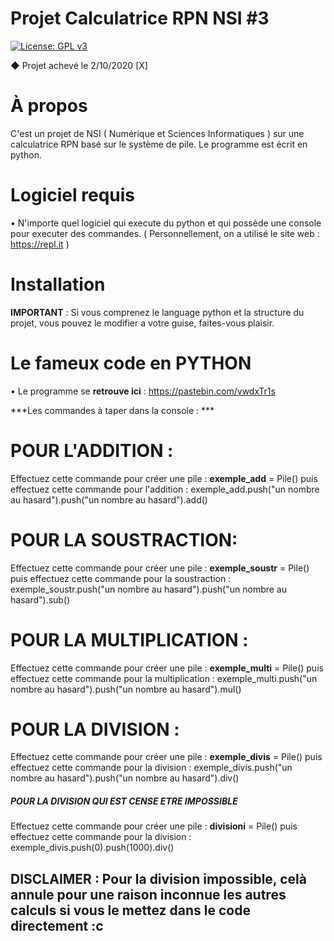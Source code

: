 # Projet Calculatrice RPN NSI #3
[![License: GPL v3](https://img.shields.io/badge/License-GPLv3-blue.svg)](https://www.gnu.org/licenses/gpl-3.0)

◆ Projet achevé le 2/10/2020 [X]

# À propos

C'est un projet de NSI ( Numérique et Sciences Informatiques ) sur une calculatrice RPN basé sur le système de pile. Le programme est écrit en python.

# Logiciel requis

• N'importe quel logiciel qui execute du python et qui possède une console pour executer des commandes. ( Personnellement, on a utilisé le site web : https://repl.it )

# Installation

**IMPORTANT** : Si vous comprenez le language python et la structure du projet, vous pouvez le modifier a votre guise, faites-vous plaisir.

# Le fameux code en PYTHON

• Le programme se **retrouve ici** : https://pastebin.com/vwdxTr1s

***Les commandes à taper dans la console : ***

# POUR L'ADDITION :
Effectuez cette commande pour créer une pile : **exemple_add** = Pile()
puis effectuez cette commande pour l'addition : exemple_add.push("un nombre au hasard").push("un nombre au hasard").add()
 
# POUR LA SOUSTRACTION:
Effectuez cette commande pour créer une pile : **exemple_soustr** = Pile()
puis effectuez cette commande pour la soustraction : exemple_soustr.push("un nombre au hasard").push("un nombre au hasard").sub()
 
# POUR LA MULTIPLICATION :
Effectuez cette commande pour créer une pile : **exemple_multi** = Pile()
puis effectuez cette commande pour la multiplication : exemple_multi.push("un nombre au hasard").push("un nombre au hasard").mul()
 
# POUR LA DIVISION :
Effectuez cette commande pour créer une pile : **exemple_divis** = Pile()
puis effectuez cette commande pour la division : exemple_divis.push("un nombre au hasard").push("un nombre au hasard").div()

 
##### POUR LA DIVISION QUI EST CENSE ETRE IMPOSSIBLE #####
Effectuez cette commande pour créer une pile : **divisioni** = Pile()
puis effectuez cette commande pour la division : exemple_divis.push(0).push(1000).div()
 
 
## DISCLAIMER : Pour la division impossible, celà annule pour une raison inconnue les autres calculs si vous le mettez dans le code directement :c ##
